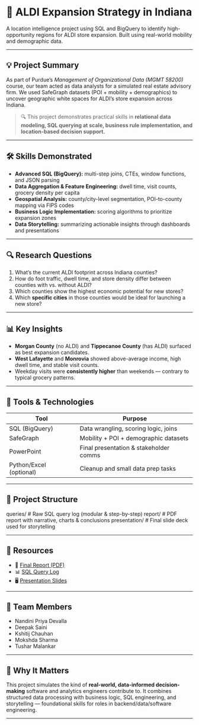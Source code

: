 # 📍 ALDI Expansion Strategy in Indiana

A location intelligence project using SQL and BigQuery to identify high-opportunity regions for ALDI store expansion. Built using real-world mobility and demographic data.

---

## 💡 Project Summary

As part of Purdue’s *Management of Organizational Data (MGMT 58200)* course, our team acted as data analysts for a simulated real estate advisory firm. We used SafeGraph datasets (POI + mobility + demographics) to uncover geographic white spaces for ALDI’s store expansion across Indiana.

> 🔍 This project demonstrates practical skills in **relational data modeling, SQL querying at scale, business rule implementation, and location-based decision support.**

---

## 🛠️ Skills Demonstrated

- **Advanced SQL (BigQuery):** multi-step joins, CTEs, window functions, and JSON parsing
- **Data Aggregation & Feature Engineering:** dwell time, visit counts, grocery density per capita
- **Geospatial Analysis:** county/city-level segmentation, POI-to-county mapping via FIPS codes
- **Business Logic Implementation:** scoring algorithms to prioritize expansion zones
- **Data Storytelling:** summarizing actionable insights through dashboards and presentations

---

## 🔍 Research Questions

1. What’s the current ALDI footprint across Indiana counties?
2. How do foot traffic, dwell time, and store density differ between counties with vs. without ALDI?
3. Which counties show the highest economic potential for new stores?
4. Which **specific cities** in those counties would be ideal for launching a new store?

---

## 📊 Key Insights

- **Morgan County** (no ALDI) and **Tippecanoe County** (has ALDI) surfaced as best expansion candidates.
- **West Lafayette** and **Monrovia** showed above-average income, high dwell time, and stable visit counts.
- Weekday visits were **consistently higher** than weekends — contrary to typical grocery patterns.

---

## 🧰 Tools & Technologies

| Tool         | Purpose                                 |
|--------------|------------------------------------------|
| SQL (BigQuery) | Data wrangling, scoring logic, joins     |
| SafeGraph    | Mobility + POI + demographic datasets    |
| PowerPoint   | Final presentation & stakeholder comms   |
| Python/Excel (optional) | Cleanup and small data prep tasks       |

---

## 📁 Project Structure
queries/ # Raw SQL query log (modular & step-by-step)
report/ # PDF report with narrative, charts & conclusions
presentation/ # Final slide deck used for storytelling


---

## 📎 Resources

- 📄 [Final Report (PDF)](./report/MOD_Group_Project_Team_11.pdf)
- 📊 [SQL Query Log](./queries/MOD_query_log.sql)
- 🖥️ [Presentation Slides](./presentation/MOD%20FINAL%20PROJECT.pptx)

---

## 👥 Team Members

- Nandini Priya Devalla
- Deepak Saini
- Kshitij Chauhan
- Mokshda Sharma
- Tushar Malankar

---

## 🚀 Why It Matters

This project simulates the kind of **real-world, data-informed decision-making** software and analytics engineers contribute to. It combines structured data processing with business logic, SQL engineering, and storytelling — foundational skills for roles in backend/data/software engineering.

---

